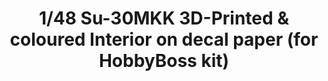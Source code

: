 ---
layout: product
title: "1/48 Su-30MKK 3D-Printed & coloured Interior on decal paper (for HobbyBoss kit)"
price: "2900" 
desc: "3D Dekal"
img_path: "/assets/img/QD48047.webp"
brand: "Quinta Studio"
available: false
special_offer: false
new: false
soon: false
cat: "010000"
subcat: "016000"
subsubcat: "0N/A"
sifra: "QD48047"
popular: false
---